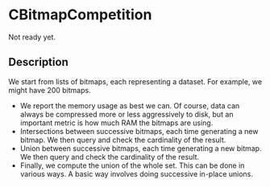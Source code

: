 # CBitmapCompetition

Not ready yet.

## Description

We start from lists of bitmaps, each representing a dataset.
For example, we might have 200 bitmaps.

-  We report the memory usage as best we can. Of course, data can always be compressed more or less aggressively to disk, but an important metric is how much RAM the bitmaps are using.
-  Intersections between successive bitmaps, each time generating a new bitmap. We then query and check the cardinality of the result.
-  Union between successive bitmaps, each time generating a new bitmap. We then query and check the cardinality of the result.
-  Finally, we compute the union of the whole set. This can be done in various ways. A basic way involves doing successive in-place unions.

